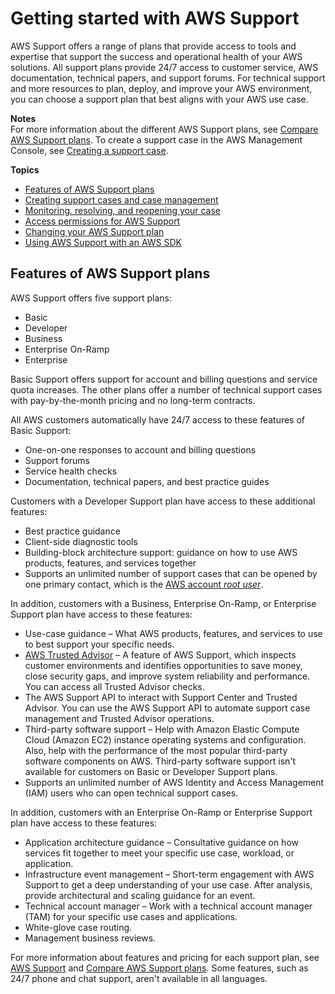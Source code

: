 # Getting started with AWS Support<a name="getting-started"></a>

AWS Support offers a range of plans that provide access to tools and expertise that support the success and operational health of your AWS solutions\. All support plans provide 24/7 access to customer service, AWS documentation, technical papers, and support forums\. For technical support and more resources to plan, deploy, and improve your AWS environment, you can choose a support plan that best aligns with your AWS use case\.

**Notes**  
For more information about the different AWS Support plans, see [Compare AWS Support plans](http://aws.amazon.com/premiumsupport/plans/)\.
To create a support case in the AWS Management Console, see [Creating a support case](case-management.md#creating-a-support-case)\.

**Topics**
+ [Features of AWS Support plans](#features)
+ [Creating support cases and case management](case-management.md)
+ [Monitoring, resolving, and reopening your case](monitoring-your-case.md)
+ [Access permissions for AWS Support](accessing-support.md)
+ [Changing your AWS Support plan](changing-support-plans.md)
+ [Using AWS Support with an AWS SDK](sdk-general-information-section.md)

## Features of AWS Support plans<a name="features"></a>

AWS Support offers five support plans:
+ Basic
+ Developer
+ Business
+ Enterprise On\-Ramp
+ Enterprise

Basic Support offers support for account and billing questions and service quota increases\. The other plans offer a number of technical support cases with pay\-by\-the\-month pricing and no long\-term contracts\.

All AWS customers automatically have 24/7 access to these features of Basic Support:
+ One\-on\-one responses to account and billing questions
+ Support forums
+ Service health checks
+ Documentation, technical papers, and best practice guides

Customers with a Developer Support plan have access to these additional features:
+ Best practice guidance
+ Client\-side diagnostic tools
+ Building\-block architecture support: guidance on how to use AWS products, features, and services together
+ Supports an unlimited number of support cases that can be opened by one primary contact, which is the [AWS account *root user*](https://docs.aws.amazon.com/IAM/latest/UserGuide/id_root-user.html)\.

In addition, customers with a Business, Enterprise On\-Ramp, or Enterprise Support plan have access to these features:
+ Use\-case guidance – What AWS products, features, and services to use to best support your specific needs\.
+ [AWS Trusted Advisor](trusted-advisor.md) – A feature of AWS Support, which inspects customer environments and identifies opportunities to save money, close security gaps, and improve system reliability and performance\. You can access all Trusted Advisor checks\.
+ The AWS Support API to interact with Support Center and Trusted Advisor\. You can use the AWS Support API to automate support case management and Trusted Advisor operations\.
+ Third\-party software support – Help with Amazon Elastic Compute Cloud \(Amazon EC2\) instance operating systems and configuration\. Also, help with the performance of the most popular third\-party software components on AWS\. Third\-party software support isn't available for customers on Basic or Developer Support plans\.
+ Supports an unlimited number of AWS Identity and Access Management \(IAM\) users who can open technical support cases\.

In addition, customers with an Enterprise On\-Ramp or Enterprise Support plan have access to these features:
+ Application architecture guidance – Consultative guidance on how services fit together to meet your specific use case, workload, or application\.
+ Infrastructure event management – Short\-term engagement with AWS Support to get a deep understanding of your use case\. After analysis, provide architectural and scaling guidance for an event\.
+ Technical account manager – Work with a technical account manager \(TAM\) for your specific use cases and applications\.
+ White\-glove case routing\.
+ Management business reviews\.

For more information about features and pricing for each support plan, see [AWS Support](https://aws.amazon.com/premiumsupport/) and [Compare AWS Support plans](http://aws.amazon.com/premiumsupport/plans/)\. Some features, such as 24/7 phone and chat support, aren't available in all languages\.